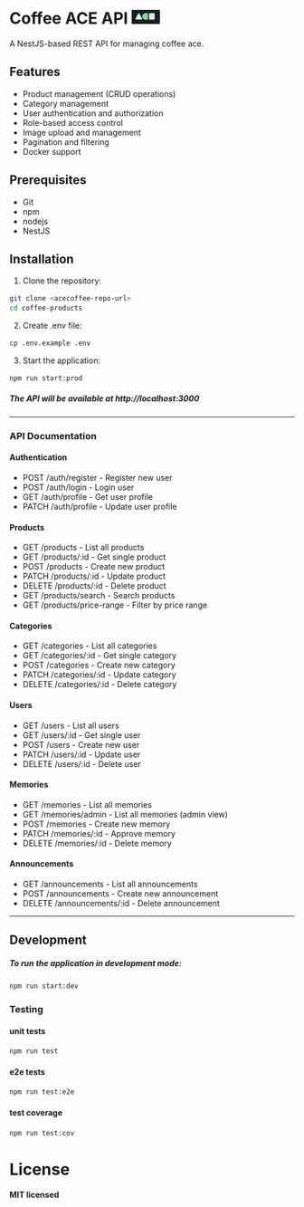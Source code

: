 # Coffee ACE API <img src="./ace.png" style="width:50px;" />

A NestJS-based REST API for managing coffee ace.

## Features

- Product management (CRUD operations)
- Category management
- User authentication and authorization
- Role-based access control
- Image upload and management
- Pagination and filtering
- Docker support

## Prerequisites

- Git
- npm
- nodejs
- NestJS

## Installation

1. Clone the repository:

```bash
git clone <acecoffee-repo-url>
cd coffee-products
```

2. Create .env file:

```bash
cp .env.example .env
```

3. Start the application:

```bash
npm run start:prod
```

##### The API will be available at http://localhost:3000

<hr />

### API Documentation

#### Authentication

- POST /auth/register - Register new user
- POST /auth/login - Login user
- GET /auth/profile - Get user profile
- PATCH /auth/profile - Update user profile

#### Products

- GET /products - List all products
- GET /products/:id - Get single product
- POST /products - Create new product
- PATCH /products/:id - Update product
- DELETE /products/:id - Delete product
- GET /products/search - Search products
- GET /products/price-range - Filter by price range

#### Categories

- GET /categories - List all categories
- GET /categories/:id - Get single category
- POST /categories - Create new category
- PATCH /categories/:id - Update category
- DELETE /categories/:id - Delete category

#### Users

- GET /users - List all users
- GET /users/:id - Get single user
- POST /users - Create new user
- PATCH /users/:id - Update user
- DELETE /users/:id - Delete user

#### Memories

- GET /memories - List all memories
- GET /memories/admin - List all memories (admin view)
- POST /memories - Create new memory
- PATCH /memories/:id - Approve memory
- DELETE /memories/:id - Delete memory

#### Announcements

- GET /announcements - List all announcements
- POST /announcements - Create new announcement
- DELETE /announcements/:id - Delete announcement

<hr />

## Development

##### To run the application in development mode:

```bash
npm run start:dev
```

### Testing

#### unit tests

```bash
npm run test
```

#### e2e tests

```bash
npm run test:e2e
```

#### test coverage

```bash
npm run test:cov
```

# License

#### MIT licensed
